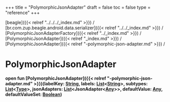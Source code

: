 +++
title = "PolymorphicJsonAdapter"
draft = false
toc = false
type = "reference"
+++

[beagle]({{< relref "../../../_index.md" >}}) / [br.com.zup.beagle.android.data.serializer]({{< relref "../../_index.md" >}}) / [PolymorphicJsonAdapterFactory]({{< relref "../_index.md" >}}) / [PolymorphicJsonAdapter]({{< relref "_index.md" >}}) / [PolymorphicJsonAdapter]({{< relref "-polymorphic-json-adapter.md" >}}) / 



# PolymorphicJsonAdapter  
  
<b><b>open fun [PolymorphicJsonAdapter]({{< relref "-polymorphic-json-adapter.md" >}})(labelKey: [String](https://developer.android.com/reference/kotlin/java/lang/String.html), labels: [List](https://developer.android.com/reference/kotlin/java/util/List.html)<[String](https://developer.android.com/reference/kotlin/java/lang/String.html)>, subtypes: [List](https://developer.android.com/reference/kotlin/java/util/List.html)<[Type](https://developer.android.com/reference/kotlin/java/lang/reflect/Type.html)>, jsonAdapters: [List](https://developer.android.com/reference/kotlin/java/util/List.html)<JsonAdapter<[Any](https://kotlinlang.org/api/latest/jvm/stdlib/kotlin/-any/index.html)>>, defaultValue: [Any](https://kotlinlang.org/api/latest/jvm/stdlib/kotlin/-any/index.html), defaultValueSet: [Boolean](https://kotlinlang.org/api/latest/jvm/stdlib/kotlin/-boolean/index.html))</b></b>  




